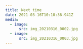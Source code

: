 ```yaml
---
title: Next time
date: 2021-03-16T10:10:36.941Z
media:
  - image:
      src: img_20210316_0002.jpg
  - image:
      src: img_20210316_0003.jpg
---
```

